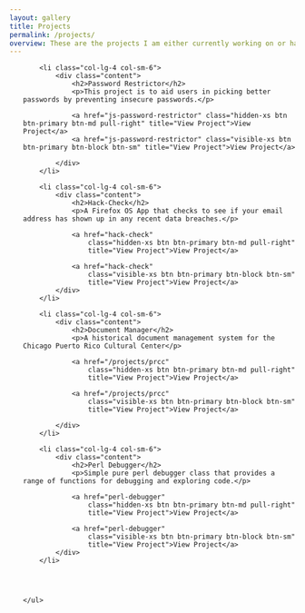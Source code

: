 ```yaml
---
layout: gallery
title: Projects
permalink: /projects/
overview: These are the projects I am either currently working on or have worked on. Most of the projects below are open source with a few exceptions. All of the open source projects are available on <a href="http://github.com/zsyed91">github</a>.
---
```


<section class="container no-gutters">
	<ul class="row gallery">

		<li class="col-lg-4 col-sm-6">
			<div class="content">
				<h2>Password Restrictor</h2>
				<p>This project is to aid users in picking better passwords by preventing insecure passwords.</p>

				<a href="js-password-restrictor" class="hidden-xs btn btn-primary btn-md pull-right" title="View Project">View Project</a>
				<a href="js-password-restrictor" class="visible-xs btn btn-primary btn-block btn-sm" title="View Project">View Project</a>
				
			</div>
		</li>

		<li class="col-lg-4 col-sm-6">
			<div class="content">
				<h2>Hack-Check</h2>
				<p>A Firefox OS App that checks to see if your email address has shown up in any recent data breaches.</p>

				<a href="hack-check" 
					class="hidden-xs btn btn-primary btn-md pull-right" 
					title="View Project">View Project</a>
				
				<a href="hack-check" 
					class="visible-xs btn btn-primary btn-block btn-sm" 
					title="View Project">View Project</a>
			</div>
		</li>

		<li class="col-lg-4 col-sm-6">
			<div class="content">
				<h2>Document Manager</h2>
				<p>A historical document management system for the Chicago Puerto Rico Cultural Center</p>

				<a href="/projects/prcc" 
					class="hidden-xs btn btn-primary btn-md pull-right" 
					title="View Project">View Project</a>
				
				<a href="/projects/prcc" 
					class="visible-xs btn btn-primary btn-block btn-sm" 
					title="View Project">View Project</a>

			</div>
		</li>

		<li class="col-lg-4 col-sm-6">
			<div class="content">
				<h2>Perl Debugger</h2>
				<p>Simple pure perl debugger class that provides a range of functions for debugging and exploring code.</p>

				<a href="perl-debugger" 
					class="hidden-xs btn btn-primary btn-md pull-right" 
					title="View Project">View Project</a>
				
				<a href="perl-debugger" 
					class="visible-xs btn btn-primary btn-block btn-sm" 
					title="View Project">View Project</a>
			</div>
		</li>




	</ul>
</section>